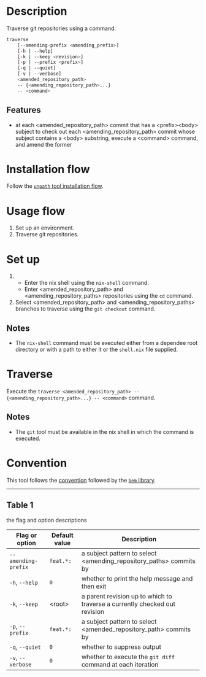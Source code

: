 # Description

Traverse git repositories using a command.

```bash
traverse
    [--amending-prefix <amending_prefix>]
    [-h | --help]
    [-k | --keep <revision>]
    [-p | --prefix <prefix>]
    [-q | --quiet]
    [-v | --verbose]
    <amended_repository_path>
    -- {<amending_repository_path>...}
    -- <command>
```

## Features

- at each \<amended\_repository\_path\> commit
that has a \<prefix\>\<body\> subject
to check out each \<amending\_repository\_path\> commit
whose subject contains a \<body\> substring,
execute a \<command\> command, and amend the former

# Installation flow

Follow the [`unpath` tool installation flow](https://github.com/monadosquito/unpath#installation-flow).

# Usage flow

1. Set up an environment.
2. Traverse git repositories.

# Set up

1.
    - Enter the nix shell using the `nix-shell` command.
    - Enter \<amended\_repository\_path\>
    and \<amending\_repository\_paths\> repositories
    using the `cd` command.
2. Select \<amended\_repository\_path\>
and \<amending\_repository\_paths\> branches to traverse
using the `git checkout` command.

## Notes

- The `nix-shell` command must be executed either
from a dependee root directory
or with a path to either it
or the `shell.nix` file supplied.

# Traverse

Execute the `traverse <amended_repository_path> -- {<amending_repository_path>...} -- <command>` command.

## Notes

- The `git` tool must be available
in the nix shell in which the command is executed.

# Convention

This tool follows the [convention](https://github.com/monadosquito/bem#convention)
followed by the [`bem` library](https://github.com/monadosquito/bem).

---

## Table 1

the flag and option descriptions

|Flag or option     |Default value|Description                                                               |
|-------------------|-------------|--------------------------------------------------------------------------|
|`--amending-prefix`|`feat.*:`    |a subject pattern to select <amending_repository_paths> commits by        |
|`-h`, `--help`     |`0`          |whether to print the help message and then exit                           |
|`-k`, `--keep`     |\<root\>     |a parent revision up to which to traverse a currently checked out revision|
|`-p`, `--prefix`   |`feat.*:`    |a subject pattern to select \<amended\_repository\_path\> commits by      |
|`-q`, `--quiet`    |`0`          |whether to suppress output                                                |
|`-v`, `--verbose`  |`0`          |whether to execute the `git diff` command at each iteration               |
